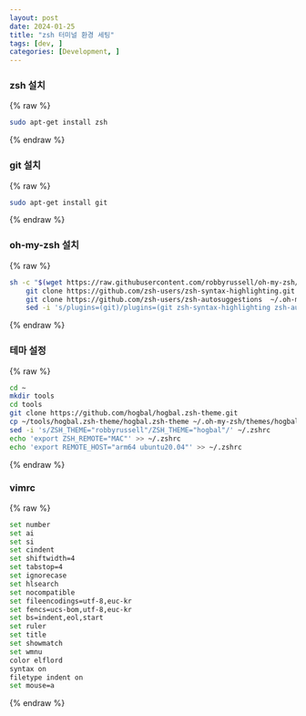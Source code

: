 ```yaml
---
layout: post
date: 2024-01-25
title: "zsh 터미널 환경 세팅"
tags: [dev, ]
categories: [Development, ]
---
```



### zsh 설치 


{% raw %}
```bash
sudo apt-get install zsh
```
{% endraw %}


### git 설치


{% raw %}
```bash
sudo apt-get install git
```
{% endraw %}


### oh-my-zsh 설치


{% raw %}
```bash
sh -c "$(wget https://raw.githubusercontent.com/robbyrussell/oh-my-zsh/master/tools/install.sh -O -)" && \
	git clone https://github.com/zsh-users/zsh-syntax-highlighting.git ~/.oh-my-zsh/custom/plugins/zsh-syntax-highlighting && \
	git clone https://github.com/zsh-users/zsh-autosuggestions  ~/.oh-my-zsh/custom/plugins/zsh-autosuggestions && \
	sed -i 's/plugins=(git)/plugins=(git zsh-syntax-highlighting zsh-autosuggestions)/' ~/.zshrc
```
{% endraw %}


### 테마 설정


{% raw %}
```bash
cd ~
mkdir tools
cd tools
git clone https://github.com/hogbal/hogbal.zsh-theme.git
cp ~/tools/hogbal.zsh-theme/hogbal.zsh-theme ~/.oh-my-zsh/themes/hogbal.zsh-theme
sed -i 's/ZSH_THEME="robbyrussell"/ZSH_THEME="hogbal"/' ~/.zshrc
echo 'export ZSH_REMOTE="MAC"' >> ~/.zshrc
echo 'export REMOTE_HOST="arm64 ubuntu20.04"' >> ~/.zshrc
```
{% endraw %}


### vimrc


{% raw %}
```bash
set number
set ai
set si
set cindent
set shiftwidth=4
set tabstop=4
set ignorecase
set hlsearch
set nocompatible
set fileencodings=utf-8,euc-kr
set fencs=ucs-bom,utf-8,euc-kr
set bs=indent,eol,start
set ruler
set title
set showmatch
set wmnu
color elflord
syntax on
filetype indent on
set mouse=a
```
{% endraw %}

